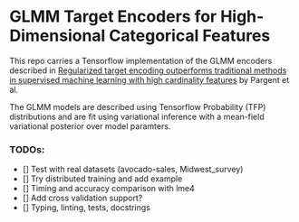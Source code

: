 # GLMM Target Encoders for High-Dimensional Categorical Features

This repo carries a Tensorflow implementation of the GLMM encoders described in
[Regularized target encoding outperforms traditional methods in supervised machine learning with high cardinality features](https://arxiv.org/pdf/2104.00629.pdf)
by Pargent et al.

The GLMM models are described using Tensorflow Probability (TFP) distributions and are fit
using variational inference with a mean-field variational posterior over model paramters.

### TODOs:
- [] Test with real datasets (avocado-sales, Midwest_survey)
- [] Try distributed training and add example
- [] Timing and accuracy comparison with lme4
- [] Add cross validation support?
- [] Typing, linting, tests, docstrings
